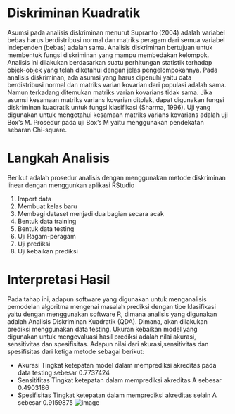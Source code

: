 # Diskriminan Kuadratik
Asumsi pada analisis diskriminan menurut Supranto (2004) adalah variabel bebas harus berdistribusi normal dan matriks peragam dari semua variabel independen (bebas) 
adalah sama. Analisis diskriminan bertujuan untuk membentuk fungsi diskriminan yang mampu membedakan kelompok. Analisis ini dilakukan berdasarkan suatu perhitungan 
statistik terhadap objek-objek yang telah diketahui dengan jelas pengelompokannya. Pada analisis diskriminan, ada asumsi yang harus dipenuhi yaitu data berdistribusi normal dan matriks varian kovarian dari populasi adalah sama. Namun terkadang ditemukan matriks varian kovarians tidak sama. Jika asumsi kesamaan matriks varians kovarian ditolak, dapat digunakan fungsi diskriminan kuadratik untuk fungsi klasifikasi (Sharma, 1996). Uji yang digunakan untuk mengetahui kesamaan matriks varians kovarians adalah uji Box’s M. Prosedur pada uji Box’s M yaitu menggunakan pendekatan sebaran Chi-square.

# Langkah Analisis
Berikut adalah prosedur analisis dengan menggunakan metode diskriminan linear dengan menggunkan aplikasi RStudio
1) Import data
2) Membuat kelas baru
3) Membagi dataset menjadi dua bagian secara acak
4) Bentuk data training
5) Bentuk data testing
6) Uji Ragam-peragam
7) Uji prediksi 
8) Uji kebaikan prediksi

# Interpretasi Hasil
Pada tahap ini, adapun software yang digunakan untuk menganalisis pemodelan algoritma mengenai masalah prediksi dengan tipe klasifikasi yaitu dengan menggunakan
software R, dimana analisis yang digunakan adalah  Analisis Diskriminan Kuadratik (QDA). Dimana, akan dilakukan prediksi menggunakan data testing. Ukuran kebaikan model yang digunakan untuk mengevaluasi hasil prediksi adalah nilai akurasi, sensitivitas dan spesifisitas. Adapun nilai dari akurasi,sensitivitas dan spesifisitas dari ketiga metode sebagai berikut:
- Akurasi
Tingkat ketepatan model dalam memprediksi akreditas pada data testing 
sebesar 0.7737424
- Sensitifitas
Tingkat ketepatan dalam memprediksi akreditas A sebesar 0.4903186
- Spesifisitas
Tingkat ketepatan dalam memprediksi akreditas selain A sebesar 0.9159875
![image](https://user-images.githubusercontent.com/116243989/197654072-24b5e1d1-8a4e-411b-b40d-4d034803052b.png)

